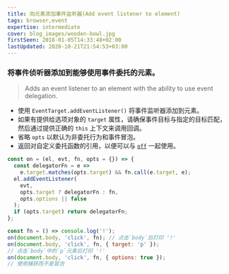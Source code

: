 ```yaml
---
title: 向元素添加事件监听器(Add event listener to element)
tags: browser,event
expertise: intermediate
cover: blog_images/wooden-bowl.jpg
firstSeen: 2018-01-05T14:33:48+02:00
lastUpdated: 2020-10-21T21:54:53+03:00
---
```


### 将事件侦听器添加到能够使用事件委托的元素。
> Adds an event listener to an element with the ability to use event delegation.

- 使用 `EventTarget.addEventListener()` 将事件监听器添加到元素。
- 如果有提供给选项对象的 `target` 属性，请确保事件目标与指定的目标匹配，然后通过提供正确的 `this` 上下文来调用回调。
- 省略 `opts` 以默认为非委托行为和事件冒泡。
- 返回对自定义委托函数的引用，以便可以与 [`off`](off) 一起使用。

```js
const on = (el, evt, fn, opts = {}) => {
  const delegatorFn = e =>
    e.target.matches(opts.target) && fn.call(e.target, e);
  el.addEventListener(
    evt,
    opts.target ? delegatorFn : fn,
    opts.options || false
  );
  if (opts.target) return delegatorFn;
};
```

```js
const fn = () => console.log('!');
on(document.body, 'click', fn); // 点击`body`后打印 '!'
on(document.body, 'click', fn, { target: 'p' });
// 点击`body`中的`p`元素后打印 '!'
on(document.body, 'click', fn, { options: true });
// 使用捕获而不是冒泡
```
